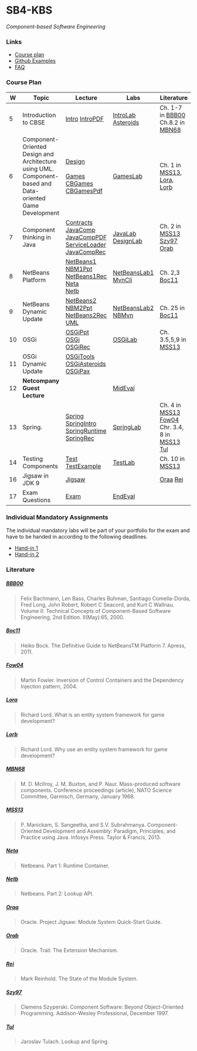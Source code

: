 # SB4-KBS

_Component-based Software Engineering_

### Links

- [Course plan](https://drive.google.com/file/d/18tYrFaN6ZBeVx1RgOgKlm8kXW7hhFNbE/view)
- [Github Examples](https://github.com/sweat-tek/SB4-KOM-F20)
- [FAQ](https://docs.google.com/document/d/1dga-FmHevy_PlANsvf8dG9uprwnxdMr-NTB_SIEYb9w/view)

### Course Plan

| W   | Topic                                                                                                       | Lecture                                                                                                                                                                                                                                                                                                                                                                                                        | Labs                                                                                                                                                                                         | Literature                                                                          |
| --- | ----------------------------------------------------------------------------------------------------------- | -------------------------------------------------------------------------------------------------------------------------------------------------------------------------------------------------------------------------------------------------------------------------------------------------------------------------------------------------------------------------------------------------------------- | -------------------------------------------------------------------------------------------------------------------------------------------------------------------------------------------- | ----------------------------------------------------------------------------------- |
| 5   | Introduction to CBSE                                                                                        | [Intro](https://prezi.com/view/39kcgpiby05r183IAyyB) [IntroPDF](https://drive.google.com/file/d/1DkCy9tmFhsnvs4XMbeWDB69mQ4gK71o0)                                                                                                                                                                                                                                                                             | [IntroLab](https://drive.google.com/file/d/1230YX4-bS_8-lXXFp4qqAC1f_mLAmDl9) [Asteroids](https://www.youtube.com/playlist?list=PLYYeDqxQWfBT05rOKVzT-ZcKgH3crvYog)                          | Ch. 1-7 in [BBB00](#bbb00) Ch.8.2 in [MBN68](#mbn68)                                |
| 6   | Component-Oriented Design and Architecture using UML.<br>Component-based and Data-oriented Game Development | [Design](https://docs.google.com/presentation/d/1qa_ql_ypxicrtZBf8CA8DfdkKBl3Ad0RtFmlYbidFXc)<br><br>[Games](https://drive.google.com/file/d/0B6Mo6Uok0on9SFB1ZjJ2cWVkSkk) [CBGames](https://drive.google.com/file/d/0B6Mo6Uok0on9VnV1LXI0RXZuM2M) [CBGamesPdf](https://drive.google.com/file/d/1UlNdKEMNCNwp-reUAdw6nWq1oxfGZgT6)                                                                             | [GamesLab](https://drive.google.com/file/d/1xjNri86r402ZRSZSRauE1R-1A-EKPJdn)                                                                                                                | Ch. 1 in [MSS13](#mss13), [Lora](#lora), [Lorb](#lorb)                              |
| 7   | Component thinking in Java                                                                                  | [Contracts](https://drive.google.com/file/d/0B6Mo6Uok0on9blR6ZmpuT0ZpYm8)<br>[JavaComp](https://drive.google.com/file/d/0B6Mo6Uok0on9UXRGbkd0c2Z1Sms)<br>[JavaCompPDF](https://drive.google.com/file/d/1ij7PfPu0IWTpHhD1B1xNgTedIb6MPtFY)<br>[ServiceLoader](https://drive.google.com/file/d/0B6Mo6Uok0on9Nkx2b1BTZjJWTEk)<br>[JavaCompRec](https://drive.google.com/file/d/1PF_999xQWt2BsciKGYVxCt3Spi5CAN53) | [JavaLab](https://drive.google.com/file/d/1230YX4-bS_8-lXXFp4qqAC1f_mLAmDl9) [DesignLab](https://drive.google.com/file/d/0B6Mo6Uok0on9SDJiX1V2c1p6MjQ)                                       | Ch. 2 in [MSS13](#mss13) [Szy97](#szy97) [Orab](#orab)                              |
| 8   | NetBeans Platform                                                                                           | [NetBeans1](https://drive.google.com/file/d/0B6Mo6Uok0on9RHhFbkFHVnRzOXc)<br>[NBM1Ppt](https://docs.google.com/presentation/d/1f2VoRPzDJ-CBQwG-nlGwZIvQs1bc43A8)<br>[NetBeans1Rec](https://drive.google.com/file/d/1zDHK13f5NdpYgB1nTOS6qP_629dSfDgI)<br>[Neta](#neta)<br>[Netb](#netb)                                                                                                                        | [NetBeansLab1](https://drive.google.com/file/d/194zuySZUHxktQy756-dkywYCZfQiJjf3/view) [MvnCli](https://drive.google.com/file/d/1HK-eaEbSoFBmE36VU9vlcCgcGzAQHTJY)                           | Ch. 2,3 [Boc11](#boc11)                                                             |
| 9   | NetBeans Dynamic Update                                                                                     | [NetBeans2](https://drive.google.com/file/d/0B6Mo6Uok0on9aDVBcTNZbnIza28)<br>[NBM2Ppt](https://docs.google.com/presentation/d/1Upf-Q1AnPBnKWI6qgH69Q9tdUiPeoC5H)<br>[NetBeans2Rec](https://drive.google.com/file/d/1vSv9bfBFfJu3u8r6ar6P4qVfMm4ELKWW)<br>[UML](https://www.youtube.com/watch?v=KQUGFFN4M90)                                                                                                    | [NetBeansLab2](https://drive.google.com/file/d/0B6Mo6Uok0on9Z2l4cGRrdnlWejQ) [NBMvn](https://drive.google.com/file/d/0B6Mo6Uok0on9bmFxdEwwbVQ0T28/view?resourcekey=0-mtplptR74IiTdF_in9goVg) | Ch. 25 in [Boc11](#boc11)                                                           |
| 10  | OSGi                                                                                                        | [OSGiPpt](https://docs.google.com/presentation/d/1TBbMc2tZaLE8SP6yMtSWBAh-vApQM8ta)<br>[OSGi](https://drive.google.com/file/d/0B6Mo6Uok0on9bnBnc3JSNEFNWkk)<br>[OSGiRec](https://drive.google.com/file/d/1_FU1ax9Vad_a4QY5R358dP_xKZTcNEJE)                                                                                                                                                                    | [OSGiLab](https://drive.google.com/file/d/0B6Mo6Uok0on9LVplSnA5RWlMczA)                                                                                                                      | Ch. 3.5,5,9 in [MSS13](#mss13)                                                      |
| 11  | OSGi Dynamic Update                                                                                         | [OSGiTools](https://drive.google.com/file/d/1YC5foZukANWUYYyoTReYirB3OWUhIpB1)<br>[OSGiAsteroids](https://drive.google.com/file/d/1SW2mxE-2H8a3sof6GN4UWMjv0h3rrjBa)<br>[OSGiPax](https://drive.google.com/file/d/1e4cUba2bbFcdvCbl7Kjk-cGdNbAg2tcD)                                                                                                                                                           |                                                                                                                                                                                              |                                                                                     |
| 12  | **Netcompany Guest Lecture**                                                                                |                                                                                                                                                                                                                                                                                                                                                                                                                | [MidEval](https://docs.google.com/document/d/1uzimS0UBJ1cWgLwjEERsvkaEQaS5N5ifTJVFItNEtlY)                                                                                                   |                                                                                     |
| 13  | Spring.                                                                                                     | [Spring](https://drive.google.com/file/d/0B6Mo6Uok0on9b043ZWRYYzk0RkU)<br>[SpringIntro](https://drive.google.com/file/d/0B6Mo6Uok0on9UklxMTg4cHNCbDg)<br>[SpringRuntime](https://drive.google.com/file/d/0B6Mo6Uok0on9ZzU0eEdBamZadUU)<br>[SpringRec](https://drive.google.com/file/d/18BZJXr_yaxAkiilmuNlp0bxzbQGvEtj-)                                                                                       | [SpringLab](https://drive.google.com/file/d/0B6Mo6Uok0on9enVjYVJwdDV6aG8)                                                                                                                    | Ch. 4 in [MSS13](#mss13) [Fow04](#fow04) Chr. 3.4, 8 in [MSS13](#mss13) [Tul](#tul) |
| 14  | Testing Components                                                                                          | [Test](https://docs.google.com/presentation/d/1pLGYXmOXCTnBK-_i1SIdEB8eJzaCEDjaHKvN6JqN0zc)<br>[TestExample](https://drive.google.com/file/d/0B6Mo6Uok0on9d3ZTV0tHbXk3RWs)                                                                                                                                                                                                                                     | [TestLab](https://drive.google.com/file/d/0B6Mo6Uok0on9LW5ScmR4RVNSY1U)                                                                                                                      | Ch. 10 in [MSS13](#mss13)                                                           |
| 16  | Jigsaw in JDK 9                                                                                             | [Jigsaw](https://drive.google.com/file/d/18EFpykC6zMA_tPzSPY6dD-82h_6sK4jc)                                                                                                                                                                                                                                                                                                                                    |                                                                                                                                                                                              | [Oraa](#oraa) [Rei](#rei)                                                           |
| 17  | Exam Questions                                                                                              | [Exam](https://drive.google.com/file/d/1YYNY-IlPTR8bPB6RJEDRM8f6FivnO0Vg)                                                                                                                                                                                                                                                                                                                                      | [EndEval](https://docs.google.com/document/d/17GaFyCVYGt5AB9_aqyH8kexM6Ze0fy58agdA4MiZ2D8)                                                                                                   |                                                                                     |

### Individual Mandatory Assignments

The individual mandatory labs will be part of your portfolio for the exam and have to be handed in according to the following deadlines.

- [Hand-in 1](https://drive.google.com/file/d/1-uB_29aGa7knubG043lwi2iqUepHohQN)
- [Hand-in 2](https://drive.google.com/file/d/1XNHEyX0XxmuolEG_vL-zRaHENAA1-Zi6)

### Literature

##### [BBB00](https://resources.sei.cmu.edu/asset_files/TechnicalReport/2000_005_001_13715.pdf)

> Felix Bachmann, Len Bass, Charles Buhman, Santiago Comella-Dorda, Fred Long, John Robert, Robert C Seacord, and Kurt C Wallnau. Volume II: Technical Concepts of Component-Based Software Engineering, 2nd Edition. II(May):65, 2000.

##### [Boc11](https://drive.google.com/file/d/1bvQFztq1x3iEd2zJj6N6YPil48K56J00/view?usp=sharing)

> Heiko Bock. The Definitive Guide to NetBeansTM Platform 7. Apress, 2011.

##### [Fow04](http://martinfowler.com/articles/injection.html)

> Martin Fowler. Inversion of Control Containers and the Dependency Injection pattern, 2004.

##### [Lora](https://www.richardlord.net/blog/ecs/what-is-an-entity-framework.html)

> Richard Lord. What is an entity system framework for game development?

##### [Lorb](http://www.richardlord.net/blog/why-use-an-entity-framework)

> Richard Lord. Why use an entity system framework for game development?

##### [MBN68](http://homepages.cs.ncl.ac.uk/brian.randell/NATO/nato1968.PDF)

> M. D. McIlroy, J. M. Buxton, and P. Naur. Mass-produced software components. Conference proceedings (article), NATO Science Committee, Garmisch, Germany, January 1968.

##### [MSS13](https://drive.google.com/file/d/19_EzdKmwgYUJTzAoxpNLTtkXbUZvejvB)

> P. Manickam, S. Sangeetha, and S.V. Subrahmanya. Component-Oriented Development and Assembly: Paradigm, Principles, and Practice using Java. Infosys Press. Taylor & Francis, 2013.

##### [Neta](https://drive.google.com/open?id=0B6Mo6Uok0on9WkplWmJwR29MdFE)

> Netbeans. Part 1: Runtime Container.

##### [Netb](https://drive.google.com/open?id=0B6Mo6Uok0on9ZjRqUXZHZXowZWc)

> Netbeans. Part 2: Lookup API.

##### [Oraa](http://openjdk.java.net/projects/jigsaw/quick-start)

> Oracle. Project Jigsaw: Module System Quick-Start Guide.

##### [Orab](http://docs.oracle.com/javase/tutorial/ext/basics/spi.html)

> Oracle. Trail: The Extension Mechanism.

##### [Rei](http://openjdk.java.net/projects/jigsaw/spec/sotms)

> Mark Reinhold. The State of the Module System.

##### [Szy97](https://drive.google.com/open?id=0B6Mo6Uok0on9SWh2eUN1UEJobW8)

> Clemens Szyperski. Component Software: Beyond Object-Oriented Programming. Addison-Wesley Professional, December 1997.

##### [Tul](http://wiki.apidesign.org/wiki/LookupAndSpring)

> Jaroslav Tulach. Lookup and Spring.

